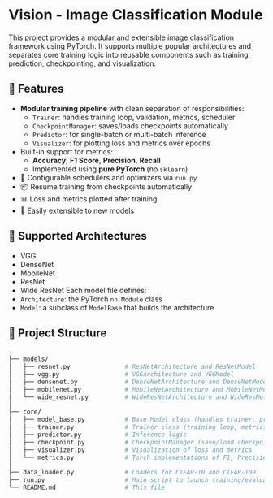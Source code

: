 # Vision - Image Classification Module

This project provides a modular and extensible image classification framework using PyTorch. It supports multiple popular architectures and separates core training logic into reusable components such as training, prediction, checkpointing, and visualization.

## 🚀 Features

- **Modular training pipeline** with clean separation of responsibilities:
  - `Trainer`: handles training loop, validation, metrics, scheduler
  - `CheckpointManager`: saves/loads checkpoints automatically
  - `Predictor`: for single-batch or multi-batch inference
  - `Visualizer`: for plotting loss and metrics over epochs
- Built-in support for metrics:
  - **Accuracy**, **F1 Score**, **Precision**, **Recall**
  - Implemented using **pure PyTorch** (no `sklearn`)
- 🔁 Configurable schedulers and optimizers via `run.py`
- 📦 Resume training from checkpoints automatically
- 📊 Loss and metrics plotted after training
- 🧱 Easily extensible to new models

## 🧠 Supported Architectures

- VGG
- DenseNet
- MobileNet
- ResNet
- Wide ResNet
Each model file defines:
- `Architecture`: the PyTorch `nn.Module` class
- `Model`: a subclass of `ModelBase` that builds the architecture

## 📂 Project Structure

```bash
.
├── models/
│   ├── resnet.py               # ResNetArchitecture and ResNetModel
│   ├── vgg.py                  # VGGArchitecture and VGGModel
│   ├── densenet.py             # DenseNetArchitecture and DenseNetModel
│   ├── mobilenet.py            # MobileNetArchitecture and MobileNetModel
│   └── wide_resnet.py          # WideResNetArchitecture and WideResNetModel
│
├── core/
│   ├── model_base.py           # Base Model class (handles trainer, predictor, checkpoint)
│   ├── trainer.py              # Trainer class (training loop, metrics, validation)
│   ├── predictor.py            # Inference logic
│   ├── checkpoint.py           # CheckpointManager (save/load checkpoints)
│   ├── visualizer.py           # Visualization of loss and metrics
│   └── metrics.py              # Torch implementations of F1, Precision, Recall, Accuracy
│
├── data_loader.py              # Loaders for CIFAR-10 and CIFAR-100
├── run.py                      # Main script to launch training/evaluation
└── README.md                   # This file
